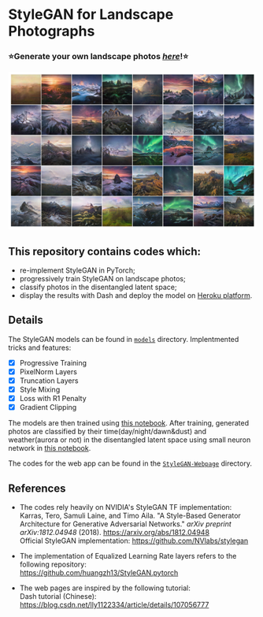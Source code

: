 # StyleGAN for Landscape Photographs



### **⭐Generate your own landscape photos *[here](https://taking-non-existing-photos.herokuapp.com/)*!⭐**

![image](https://github.com/hejj16/Landscape-StyleGAN/blob/main/result.png)


## This repository contains codes which:
- re-implement StyleGAN in PyTorch;
- progressively train StyleGAN on landscape photos;
- classify photos in the disentangled latent space;
- display the results with Dash and deploy the model on [Heroku platform](https://taking-non-existing-photos.herokuapp.com/).



## Details

The StyleGAN models can be found in [```models```](https://github.com/hejj16/Landscape-StyleGAN/tree/main/models) directory. 
Implentmented tricks and features:
- [x] Progressive Training
- [x] PixelNorm Layers
- [x] Truncation Layers
- [x] Style Mixing
- [x] Loss with R1 Penalty
- [x] Gradient Clipping

The models are then trained using [this notebook](https://github.com/hejj16/Landscape-StyleGAN/blob/main/notebooks/StyleGAN_20210114_R1penalty.ipynb). After training, generated photos are classified by their time(day/night/dawn&dust) and weather(aurora or not) in the disentangled latent space using small neuron network in [this notebook](https://github.com/hejj16/Landscape-StyleGAN/blob/main/notebooks/classification.ipynb).

The codes for the web app can be found in the [```StyleGAN-Webpage```](https://github.com/hejj16/Landscape-StyleGAN/tree/main/StyleGAN-Webpage) directory.



## References
- The codes rely heavily on NVIDIA's StyleGAN TF implementation:
<br />Karras, Tero, Samuli Laine, and Timo Aila. "A Style-Based Generator Architecture for Generative Adversarial Networks." *arXiv preprint arXiv:1812.04948* (2018). https://arxiv.org/abs/1812.04948
<br />Official StyleGAN implementation: https://github.com/NVlabs/stylegan

- The implementation of Equalized Learning Rate layers refers to the following repository:
<br />https://github.com/huangzh13/StyleGAN.pytorch

- The web pages are inspired by the following tutorial:
<br />Dash tutorial (Chinese): https://blog.csdn.net/lly1122334/article/details/107056777






